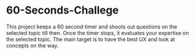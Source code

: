 # 60-Seconds-Challege

This project keeps a 60 second timer and shoots out questions on the selected topic till then. Once the timer stops, it evaluates your expertise on the selected topic. 
The main target is to have the best UX and look at concepts on the way.
